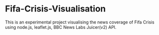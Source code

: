 # Fifa-Crisis-Visualisation
This is an experimental project visualising the news coverage of Fifa Crisis using node.js, leaflet.js, BBC News Labs Juicer(v2) API.

